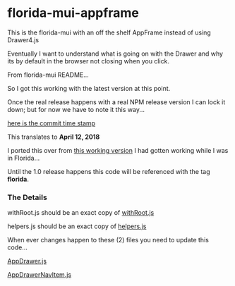# florida-mui-appframe

This is the florida-mui with an off the shelf AppFrame
instead of using Drawer4.js

Eventually I want to understand what is going on with the
Drawer and why its by default in the browser not closing
when you click.

From florida-mui README...

So I got this working with the latest version at this point.

Once the real release happens with a real NPM release version
I can lock it down; but for now we have to note it this way...

[here is the commit time stamp](https://github.com/mui-org/material-ui/commit/b338fa3c285b54fa2d3d322bd1b4ab0de61f163d)

This translates to **April 12, 2018**

I ported this over from
[this working version](https://github.com/stormasm/react-router-mui)
I had gotten working while I was in Florida...

Until the 1.0 release happens this code will be referenced with
the tag **florida**.

### The Details

withRoot.js should be an exact copy of
[withRoot.js](https://github.com/mui-org/material-ui/commits/v1-beta/examples/create-react-app/src/withRoot.js)

helpers.js should be an exact copy of
[helpers.js](https://github.com/mui-org/material-ui/commits/v1-beta/docs/src/modules/utils/helpers.js)

When ever changes happen to these (2) files you need to update this code...

[AppDrawer.js](https://github.com/mui-org/material-ui/commits/v1-beta/docs/src/modules/components/AppDrawer.js)

[AppDrawerNavItem.js](https://github.com/mui-org/material-ui/commits/v1-beta/docs/src/modules/components/AppDrawerNavItem.js)
